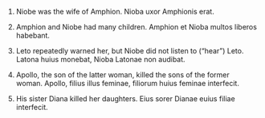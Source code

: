 1. Niobe was the wife of Amphion.
  Nioba uxor Amphionis erat. 

2. Amphion and Niobe had many children.
  Amphion et Nioba multos liberos habebant. 

3. Leto repeatedly warned her, but Niobe did not listen to (“hear”) Leto. 
  Latona huius monebat, Nioba Latonae non audibat.

4. Apollo, the son of the latter woman, killed the sons of the former woman.
  Apollo, filius illus feminae, filiorum huius feminae interfecit. 

5. His sister Diana killed her daughters.
  Eius sorer Dianae euius filiae interfecit. 
